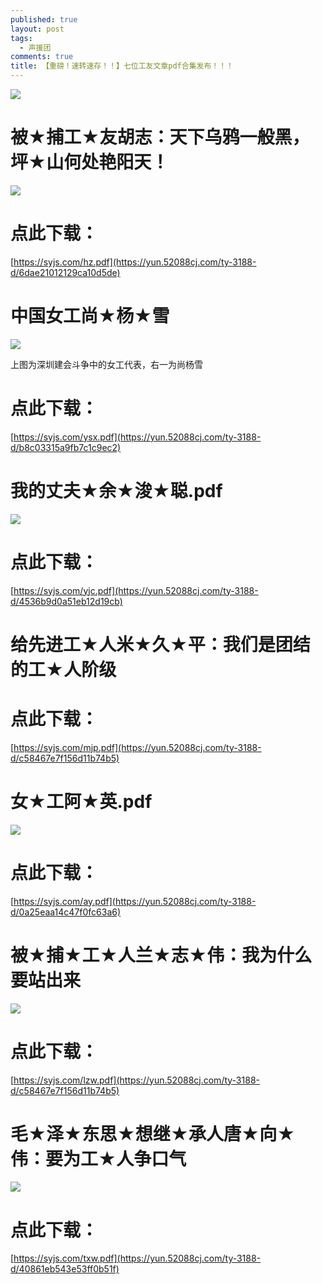 ```yaml
---
published: true
layout: post
tags:
  - 声援团
comments: true
title: 【重磅！速转速存！！】七位工友文章pdf合集发布！！！
---
```


![](http://wx1.sinaimg.cn/mw690/0060lm7Tly1fuci502vtfj30k00fdadj.jpg)

# 被★捕工★友胡志：天下乌鸦一般黑，坪★山何处艳阳天！

![](https://ww3.sinaimg.cn/large/005YhI8igy1fufdsd66vmj30sw0lonpd)

# 点此下载：

[https://syjs.com/hz.pdf](https://yun.52088cj.com/ty-3188-d/6dae21012129ca10d5de)


# 中国女工尚★杨★雪

![](https://upload.cc/i1/2018/08/18/zeFmQh.png)

 上图为深圳建会斗争中的女工代表，右一为尚杨雪

# 点此下载：
[https://syjs.com/ysx.pdf](https://yun.52088cj.com/ty-3188-d/b8c03315a9fb7c1c9ec2)

# 我的丈夫★余★浚★聪.pdf

![](http://wx4.sinaimg.cn/mw690/0060lm7Tly1fu4tvt8sqbj30go0m8ac6.jpg)

# 点此下载：
[https://syjs.com/yjc.pdf](https://yun.52088cj.com/ty-3188-d/4536b9d0a51eb12d19cb)

# 给先进工★人米★久★平：我们是团结的工★人阶级

# 点此下载：
[https://syjs.com/mjp.pdf](https://yun.52088cj.com/ty-3188-d/c58467e7f156d11b74b5)

# 女★工阿★英.pdf

![](http://wx2.sinaimg.cn/mw690/0060lm7Tly1fu3qmqsqblj30j60eeacq.jpg)

# 点此下载：
[https://syjs.com/ay.pdf](https://yun.52088cj.com/ty-3188-d/0a25eaa14c47f0fc63a6)

# 被★捕★工★人兰★志★伟：我为什么要站出来

![](http://wx3.sinaimg.cn/mw690/0060lm7Tly1fuci51t1gzj30j60eek77.jpg)

# 点此下载：
[https://syjs.com/lzw.pdf](https://yun.52088cj.com/ty-3188-d/c58467e7f156d11b74b5)

# 毛★泽★东思★想继★承人唐★向★伟：要为工★人争口气

![](http://wx1.sinaimg.cn/mw690/0060lm7Tly1fu9hdpggl7j30u01p3ten.jpg)

# 点此下载：
[https://syjs.com/txw.pdf](https://yun.52088cj.com/ty-3188-d/40861eb543e53ff0b51f)

